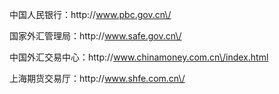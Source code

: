 中国人民银行：http:\/\/www.pbc.gov.cn\/

国家外汇管理局：http:\/\/www.safe.gov.cn\/

中国外汇交易中心：http:\/\/www.chinamoney.com.cn\/index.html

上海期货交易厅：http:\/\/www.shfe.com.cn\/



